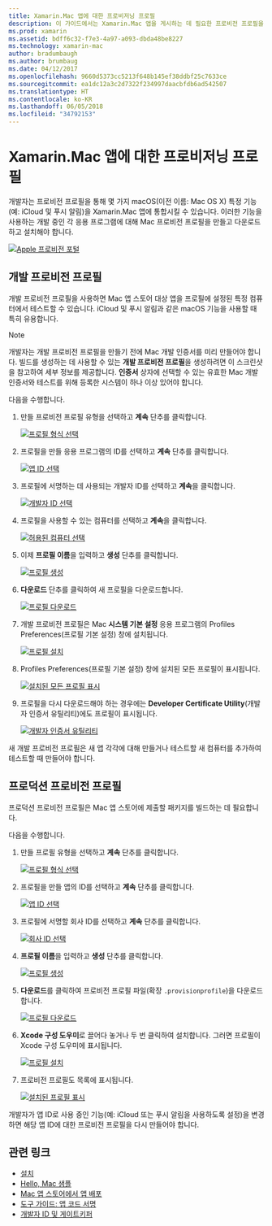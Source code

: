```yaml
---
title: Xamarin.Mac 앱에 대한 프로비저닝 프로필
description: 이 가이드에서는 Xamarin.Mac 앱을 게시하는 데 필요한 프로비전 프로필을 만드는 방법을 안내합니다.
ms.prod: xamarin
ms.assetid: bdff6c32-f7e3-4a97-a093-dbda48be8227
ms.technology: xamarin-mac
author: bradumbaugh
ms.author: brumbaug
ms.date: 04/12/2017
ms.openlocfilehash: 9660d5373cc5213f648b145ef38ddbf25c7633ce
ms.sourcegitcommit: ea1dc12a3c2d7322f234997daacbfdb6ad542507
ms.translationtype: HT
ms.contentlocale: ko-KR
ms.lasthandoff: 06/05/2018
ms.locfileid: "34792153"
---
```

# <a name="provisioning-profiles-for-xamarinmac-apps"></a>Xamarin.Mac 앱에 대한 프로비저닝 프로필

개발자는 프로비전 프로필을 통해 몇 가지 macOS(이전 이름: Mac OS X) 특정 기능(예: iCloud 및 푸시 알림)을 Xamarin.Mac 앱에 통합시킬 수 있습니다. 이러한 기능을 사용하는 개발 중인 각 응용 프로그램에 대해 Mac 프로비전 프로필을 만들고 다운로드하고 설치해야 합니다.

[![](profiles-images/certif13.png "Apple 프로비전 포털")](profiles-images/certif13.png#lightbox)

<a name="Development_Provisioning_Profile" />

## <a name="development-provisioning-profile"></a>개발 프로비전 프로필

개발 프로비전 프로필을 사용하면 Mac 앱 스토어 대상 앱을 프로필에 설정된 특정 컴퓨터에서 테스트할 수 있습니다. iCloud 및 푸시 알림과 같은 macOS 기능을 사용할 때 특히 유용합니다.

> [!NOTE]
> 개발자는 개발 프로비전 프로필을 만들기 전에 Mac 개발 인증서를 미리 만들어야 합니다. 빌드를 생성하는 데 사용할 수 있는 **개발 프로비전 프로필**을 생성하려면 이 스크린샷을 참고하여 세부 정보를 제공합니다. **인증서** 상자에 선택할 수 있는 유효한 Mac 개발 인증서와 테스트를 위해 등록한 시스템이 하나 이상 있어야 합니다.

다음을 수행합니다.

1. 만들 프로비전 프로필 유형을 선택하고 **계속** 단추를 클릭합니다. 

     [![](profiles-images/certif14.png "프로필 형식 선택")](profiles-images/certif14.png#lightbox)
2. 프로필을 만들 응용 프로그램의 ID를 선택하고 **계속** 단추를 클릭합니다. 

     [![](profiles-images/certif15.png "앱 ID 선택")](profiles-images/certif15.png#lightbox)
3. 프로필에 서명하는 데 사용되는 개발자 ID를 선택하고 **계속**을 클릭합니다. 

     [![](profiles-images/certif16.png "개발자 ID 선택")](profiles-images/certif16.png#lightbox)
4. 프로필을 사용할 수 있는 컴퓨터를 선택하고 **계속**을 클릭합니다. 

     [![](profiles-images/certif17.png "허용된 컴퓨터 선택")](profiles-images/certif17.png#lightbox)
5. 이제 **프로필 이름**을 입력하고 **생성** 단추를 클릭합니다. 

     [![](profiles-images/certif18.png "프로필 생성")](profiles-images/certif18.png#lightbox)
6. **다운로드** 단추를 클릭하여 새 프로필을 다운로드합니다. 

     [![](profiles-images/certif19.png "프로필 다운로드")](profiles-images/certif19.png#lightbox)
7. 개발 프로비전 프로필은 Mac **시스템 기본 설정** 응용 프로그램의 Profiles Preferences(프로필 기본 설정) 창에 설치됩니다. 

     [![](profiles-images/certif20.png "프로필 설치")](profiles-images/certif20.png#lightbox)
8. Profiles Preferences(프로필 기본 설정) 창에 설치된 모든 프로필이 표시됩니다. 

     [![](profiles-images/image47.png "설치된 모든 프로필 표시")](profiles-images/image47.png#lightbox)
9. 프로필을 다시 다운로드해야 하는 경우에는 **Developer Certificate Utility**(개발자 인증서 유틸리티)에도 프로필이 표시됩니다. 

     [![](profiles-images/image48.png "개발자 인증서 유틸리티")](profiles-images/image48.png#lightbox)

새 개발 프로비전 프로필은 새 앱 각각에 대해 만들거나 테스트할 새 컴퓨터를 추가하여 테스트할 때 만들어야 합니다.

<a name="Production_Provisioning_Profile" />

## <a name="production-provisioning-profile"></a>프로덕션 프로비전 프로필

프로덕션 프로비전 프로필은 Mac 앱 스토어에 제출할 패키지를 빌드하는 데 필요합니다.

다음을 수행합니다.

1. 만들 프로필 유형을 선택하고 **계속** 단추를 클릭합니다. 

    [![](profiles-images/certif21.png "프로필 형식 선택")](profiles-images/certif21.png#lightbox)
2. 프로필을 만들 앱의 ID를 선택하고 **계속** 단추를 클릭합니다. 

    [![](profiles-images/certif15.png "앱 ID 선택")](profiles-images/certif15.png#lightbox)
3. 프로필에 서명할 회사 ID를 선택하고 **계속** 단추를 클릭합니다. 

    [![](profiles-images/certif23.png "회사 ID 선택")](profiles-images/certif23.png#lightbox)
4. **프로필 이름**을 입력하고 **생성** 단추를 클릭합니다. 

    [![](profiles-images/certif24.png "프로필 생성")](profiles-images/certif24.png#lightbox)
5. **다운로드**를 클릭하여 프로비전 프로필 파일(확장 `.provisionprofile`)을 다운로드합니다. 

    [![](profiles-images/certif25.png "프로필 다운로드")](profiles-images/certif25.png#lightbox)
6. **Xcode 구성 도우미**로 끌어다 놓거나 두 번 클릭하여 설치합니다. 그러면 프로필이 Xcode 구성 도우미에 표시됩니다. 

    [![](profiles-images/image51.png "프로필 설치")](profiles-images/image51.png#lightbox)
7. 프로비전 프로필도 목록에 표시됩니다. 

    [![](profiles-images/certif26.png "설치된 프로필 표시")](profiles-images/certif26.png#lightbox)


개발자가 앱 ID로 사용 중인 기능(예: iCloud 또는 푸시 알림을 사용하도록 설정)을 변경하면 해당 앱 ID에 대한 프로비전 프로필을 다시 만들어야 합니다.

## <a name="related-links"></a>관련 링크

- [설치](~//mac/get-started/installation.md)
- [Hello, Mac 샘플](~//mac/get-started/hello-mac.md)
- [Mac 앱 스토어에서 앱 배포](https://developer.apple.com/devcenter/mac/checklist/)
- [도구 가이드: 앱 코드 서명](https://developer.apple.com/library/mac/#documentation/ToolsLanguages/Conceptual/OSXWorkflowGuide/CodeSigning/CodeSigning.html)
- [개발자 ID 및 게이트키퍼](https://developer.apple.com/resources/developer-id/)
